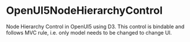 # OpenUI5NodeHierarchyControl
Node Hierarchy Control in OpenUI5 using D3. This control is bindable and follows MVC rule, i.e. only model needs to be changed to change UI.
